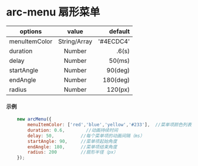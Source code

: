 # arc-menu 扇形菜单

| options       | value        | default   |
| ------------- |:------------:| ---------:|
| menuItemColor | String/Array | '#4ECDC4' | 
| duration      | Number       |  .6(s)    |
| delay         | Number       |  50(ms)   |
| startAngle    | Number       |  90(deg)  |
| endAngle      | Number       |  180(deg) |
| radius        | Number       |  120(px)  |


#### 示例

```javascript
    new arcMenu({
        menuItemColor: ['red','blue','yellow','#233'],  //菜单项颜色列表
        duration: 0.6,        //动画持续时间
        delay: 50,          //每个菜单项的动画间隔（ms）
        startAngle: 90,     //菜单项起始角度
        endAngle: 180,      //菜单项结束角度
        radius: 200         //扇形半径（px）  
    });
```